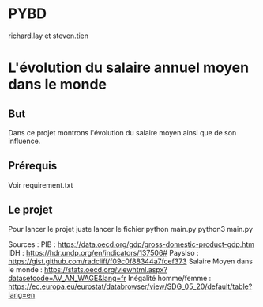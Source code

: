 # PYBD
richard.lay et steven.tien

# L'évolution du salaire annuel moyen dans le monde
## But
Dans ce projet montrons l'évolution du salaire moyen ainsi que de son influence.
## Prérequis
Voir requirement.txt
## Le projet
Pour lancer le projet juste lancer le fichier python main.py
    python3 main.py




Sources :
PIB : https://data.oecd.org/gdp/gross-domestic-product-gdp.htm
IDH : https://hdr.undp.org/en/indicators/137506#
PaysIso : https://gist.github.com/radcliff/f09c0f88344a7fcef373
Salaire Moyen dans le monde : https://stats.oecd.org/viewhtml.aspx?datasetcode=AV_AN_WAGE&lang=fr
Inégalité homme/femme : https://ec.europa.eu/eurostat/databrowser/view/SDG_05_20/default/table?lang=en